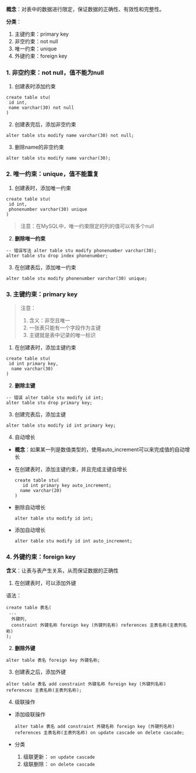 **概念**：对表中的数据进行限定，保证数据的正确性、有效性和完整性。

**分类**：

1.  主键约束：primary key
2.  非空约束：not null
3.  唯一约束：unique
4.  外键约束：foreign key

### 1. 非空约束：not null，值不能为null

1.  创建表时添加约束

   ```mysql 
   create table stu(
   	id int,
   	name varchar(30) not null
   )
   ```

2.  创建表完后，添加非空约束

   ```mysql
   alter table stu modify name varchar(30) not null;
   ```

3.  删除name的非空约束

   ```mysql
   alter table stu modify name varchar(30);
   ```

### 2. 唯一约束：unique，值不能重复

1.  创建表时，添加唯一约束

   ```mysql
   create table stu(
   	id int,
   	phonenumber varchar(30) unique
   )
   ```

   > 注意：在MySQL中，唯一约束限定的列的值可以有多个null

2.  **删除唯一约束**

   ```mysql
   -- 错误写法 alter table stu modify phonenumber varchar(30);
   alter table stu drop index phonenumber;
   ```

3.  在创建表后，添加唯一约束

   ```mysql 
   alter table stu modify phonenumber varchar(30) unique;
   ```

### 3. 主键约束：primary key

> 注意： 
>
> 1.  含义：非空且唯一
> 2.  一张表只能有一个字段作为主键
> 3.  主键就是表中记录的唯一标识

1.  在创建表时，添加主键约束

   ```mysql
   create table stu(
   	id int primary key,
     name varchar(30)
   )
   ```

2.  **删除主键**

   ```mysql
   -- 错误 alter table stu modify id int;
   alter table stu drop primary key;
   ```

3.  创建完表后，添加主键

   ```mysql 
   alter table stu modify id int primary key;
   ```

4.  自动增长

   * **概念**：如果某一列是数值类型的，使用auto_increment可以来完成值的自动增长

   * 在创建表时，添加主键约束，并且完成主键自增长

     ```mysql
     create table stu(
     	id int primary key auto_increment;
       name varchar(20)
     )
     ```

   * 删除自动增长

     ```mysql
     alter table stu modify id int;
     ```

   * 添加自动增长

     ```mysql
     alter table stu modify id int auto_increment;
     ```

### 4. 外键约束：foreign key

**含义**：让表与表产生关系，从而保证数据的正确性

1.  在创建表时，可以添加外键

   语法：

   ```mysql
   create table 表名(
   	...
     外键列,
     constraint 外键名称 foreign key (外键列名称) references 主表名称(主表列名称)
   );
   ```

2.  **删除外键**

   ```mysql
   alter table 表名 foreign key 外键名称;
   ```

3.  创建表之后，添加外键

   ```mysql
   alter table 表名 add constraint 外键名称 foreign key (外键列名称) references 主表名称(主表列名称);
   ```

4.  级联操作

   * 添加级联操作

     ```mysql
     alter table 表名 add constraint 外键名称 foreign key (外键列名称) references 主表名称(主表列名称) on update cascade on delete cascade;
     ```

   * 分类
     1.  级联更新： `on update cascade`
     2.  级联删除： `on delete cascade`

   